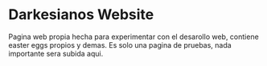 # Darkesianos Website
Pagina web propia hecha para experimentar con el desarollo web, contiene easter eggs propios y demas.
Es solo una pagina de pruebas, nada importante sera subida aqui.